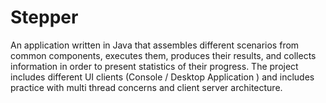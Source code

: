 # Stepper

An application written in Java that assembles different scenarios from common components, executes them, produces their results,
and collects information in order to present statistics of their progress. The project includes different UI clients (Console / Desktop Application )
and includes practice with multi thread concerns and client server architecture.
